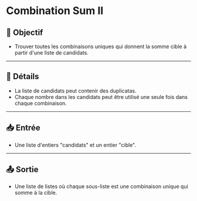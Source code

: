 # Combination Sum II

## 🎯 Objectif

- Trouver toutes les combinaisons uniques qui donnent la somme cible à partir d'une liste de candidats.

---

## 📝 Détails

- La liste de candidats peut contenir des duplicatas.
- Chaque nombre dans les candidats peut être utilisé une seule fois dans chaque combinaison.

---

## 📥 Entrée

- Une liste d'entiers "candidats" et un entier "cible".

---

## 📤 Sortie

- Une liste de listes où chaque sous-liste est une combinaison unique qui somme à la cible.

